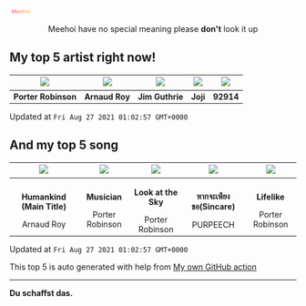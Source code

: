 [![Meehoi Logo](https://github.com/beam41/beam41/raw/master/mh.svg)](http://my.meehoi.me/)
<p align="center">Meehoi have no special meaning please <b>don't</b> look it up</p>

## My top 5 artist right now!
<!-- table start -->
|<img src="https://i.scdn.co/image/ab6761610000f1781804f56bdcb9322c5f3f8f21">|<img src="https://i.scdn.co/image/ab6761610000f178c0e28855b7d287869a92cf7f">|<img src="https://i.scdn.co/image/ab6761610000f178e1d9183afe7b4808ca82f24d">|<img src="https://i.scdn.co/image/ab6761610000f17828f8b68ea703b22fc0c8be11">|<img src="https://i.scdn.co/image/ab6761610000f178afd62f2620ac80d1c7dd41e7">|
| :---: | :---: | :---: | :---: | :---: |
|<b>Porter Robinson</b>|<b>Arnaud Roy</b>|<b>Jim Guthrie</b>|<b>Joji</b>|<b>92914</b>|

Updated at `Fri Aug 27 2021 01:02:57 GMT+0000`
<!-- table end -->

## And my top 5 song
<!-- table song start -->
|<img src="https://i.scdn.co/image/ab67616d00001e0284b9b765df0a88c0884b16ef">|<img src="https://i.scdn.co/image/ab67616d00001e027d6ac8b4a84ad4b342050d87">|<img src="https://i.scdn.co/image/ab67616d00001e027d6ac8b4a84ad4b342050d87">|<img src="https://i.scdn.co/image/ab67616d00001e02efdfb2b0824a74c7fe1be195">|<img src="https://i.scdn.co/image/ab67616d00001e027d6ac8b4a84ad4b342050d87">|
| :---: | :---: | :---: | :---: | :---: |
|<p><b>Humankind (Main Title)</b></p> Arnaud Roy|<p><b>Musician</b></p> Porter Robinson|<p><b>Look at the Sky</b></p> Porter Robinson|<p><b>หากจะเพียงขอ(Sincare)</b></p> PURPEECH|<p><b>Lifelike</b></p> Porter Robinson|

Updated at `Fri Aug 27 2021 01:02:57 GMT+0000`
<!-- table song end -->

This top 5 is auto generated with help from [My own GitHub action](https://github.com/beam41/spotify-listening)

---

**Du schaffst das.**